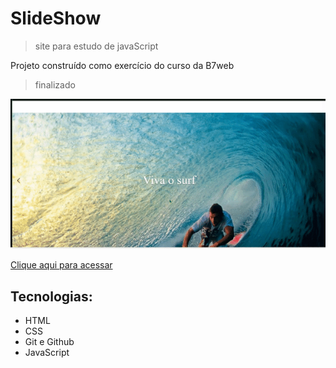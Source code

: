 # SlideShow
> site para estudo de javaScript

Projeto construído como exercício do curso da B7web
> finalizado 

![Preview](./.github/Preview.gif)

[Clique aqui para acessar]()

## Tecnologias:

- HTML
- CSS
- Git e Github
- JavaScript
